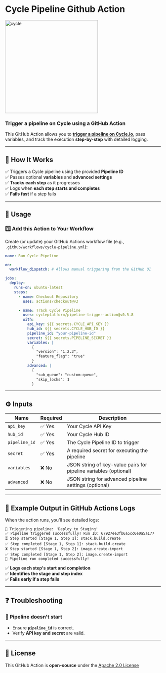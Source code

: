 # Cycle Pipeline Github Action

<a href="https://cycle.io">
<picture class="red">
  <source media="(prefers-color-scheme: dark)" srcset="https://cycle.io/global/resources/images/logos/cycle-logo-white.svg">
  <source media="(prefers-color-scheme: light)" srcset="https://static.cycle.io/icons/logo/cycle-logo-fullcolor.svg">
  <img alt="cycle" width="300px" src="https://static.cycle.io/icons/logo/cycle-logo-fullcolor.svg">
</picture>
</a>

### **Trigger a pipeline on Cycle using a GitHub Action**
This GitHub Action allows you to [**trigger a pipeline on Cycle.io**](https://cycle.io/docs/platform/introduction-to-pipelines), pass variables, and track the execution **step-by-step** with detailed logging.

---

## 📖 **How It Works**
✅ Triggers a Cycle pipeline using the provided **Pipeline ID**  
✅ Passes optional **variables** and **advanced settings**  
✅ **Tracks each step** as it progresses  
✅ Logs when **each step starts and completes**  
✅ **Fails fast** if a step fails  

---

## 📌 **Usage**
### **1️⃣ Add this Action to Your Workflow**
Create (or update) your GitHub Actions workflow file (e.g., `.github/workflows/cycle-pipeline.yml`):

```yaml
name: Run Cycle Pipeline

on:
  workflow_dispatch: # Allows manual triggering from the GitHub UI

jobs:
  deploy:
    runs-on: ubuntu-latest
    steps:
      - name: Checkout Repository
        uses: actions/checkout@v3

      - name: Track Cycle Pipeline
        uses: cycleplatform/pipeline-trigger-action@v0.5.8
        with:
          api_key: ${{ secrets.CYCLE_API_KEY }}
          hub_id: ${{ secrets.CYCLE_HUB_ID }}
          pipeline_id: "your-pipeline-id"
          secret: ${{ secrets.PIPELINE_SECRET }}
          variables: |
            {
              "version": "1.2.3",
              "feature_flag": "true"
            }
          advanced: |
            {
              "sub_queue": "custom-queue",
              "skip_locks": 1
            }

```


---

## ⚙️ **Inputs**
| Name           | Required | Description |
|----------------|----------|-------------|
| `api_key`      | ✅ Yes   | Your Cycle API Key |
| `hub_id`       | ✅ Yes   | Your Cycle Hub ID |
| `pipeline_id`  | ✅ Yes   | The Cycle Pipeline ID to trigger |
| `secret`       | ✅ Yes   | A required secret for executing the pipeline |
| `variables`    | ❌ No    | JSON string of key-value pairs for pipeline variables (optional) |
| `advanced`     | ❌ No    | JSON string for advanced pipeline settings (optional) |

---

## 📜 **Example Output in GitHub Actions Logs**
When the action runs, you’ll see detailed logs:

```
🚀 Triggering pipeline: 'Deploy to Staging'
✅ Pipeline triggered successfully! Run ID: 67927ee3fb6a5cc6e0a5a177
⏳ Step started [Stage 1, Step 1]: stack.build.create
✅ Step completed [Stage 1, Step 1]: stack.build.create
⏳ Step started [Stage 1, Step 2]: image.create-import
✅ Step completed [Stage 1, Step 2]: image.create-import
🎉 Pipeline run completed successfully!
```

✅ **Logs each step's start and completion**  
✅ **Identifies the stage and step index**  
✅ **Fails early if a step fails**

---

## ❓ **Troubleshooting**
### 🔴 **Pipeline doesn't start**
- Ensure **`pipeline_id`** is correct.
- Verify **API key and secret** are valid.
---

## 📄 **License**
This GitHub Action is **open-source** under the [Apache 2.0 License](LICENSE)
